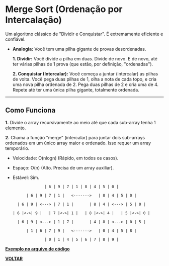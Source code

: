 # Merge Sort (Ordenação por Intercalação)

Um algoritmo clássico de "Dividir e Conquistar". É extremamente eficiente e confiável.

- **Analogia:** Você tem uma pilha gigante de provas desordenadas.

  **1. Dividir:** Você divide a pilha em duas. Divide de novo. E de novo, até ter várias pilhas de 1 prova (que estão, por definição, "ordenadas").

  **2. Conquistar (Intercalar):** Você começa a juntar (intercalar) as pilhas de volta. Você pega duas pilhas de 1, olha a nota de cada topo, e cria uma nova pilha ordenada de 2. Pega duas pilhas de 2 e cria uma de 4. Repete até ter uma única pilha gigante, totalmente ordenada.

---

## Como Funciona

**1.** Divide o array recursivamente ao meio até que cada sub-array tenha 1 elemento.

**2.** Chama a função "merge" (intercalar) para juntar dois sub-arrays ordenados em um único array maior e ordenado. Isso requer um array temporário.

- Velocidade: O(nlogn) (Rápido, em todos os casos).

- Espaço: O(n) (Alto. Precisa de um array auxiliar).

- Estável: Sim.

                    | 6 | 9 | 7 | 1 | 8 | 4 | 5 | 0 |

            | 6 | 9 | 7 | 1 |   <------->   | 8 | 4 | 5 | 0 |

        | 6 | 9 | <---> | 7 | 1 |       | 8 | 4 | <---> | 5 | 0 |

      | 6 |<->| 9 |   | 7 |<->| 1 |   | 8 |<->| 4 |   | 5 |<->| 0 |

        | 6 | 9 | <---> | 1 | 7 |       | 4 | 8 | <---> | 0 | 5 |

            | 1 | 6 | 7 | 9 |   <------->   | 0 | 4 | 5 | 8 |

                    | 0 | 1 | 4 | 5 | 6 | 7 | 8 | 9 |

[**Exemplo no arquivo de código**](/Algoritimos-de-ordenação/Merge-sort/merge_sort.c)

**[VOLTAR](/Algoritimos-de-ordenação/Algoritimos_de_ordenacao.md)**
